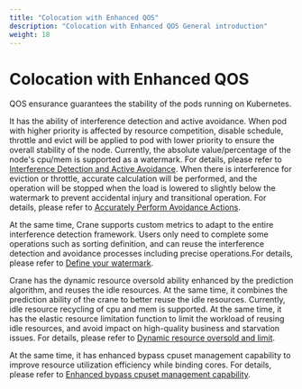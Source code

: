 ```yaml
---
title: "Colocation with Enhanced QOS"
description: "Colocation with Enhanced QOS General introduction"
weight: 18
---
```


# Colocation with Enhanced QOS
QOS ensurance guarantees the stability of the pods running on Kubernetes.

It has the ability of interference detection and active avoidance. When pod with higher priority is affected by resource competition, disable schedule, throttle and evict will be applied to pod with lower priority to ensure the overall stability of the node. Currently, the absolute value/percentage of the node's cpu/mem is supported as a watermark. For details, please refer to [Interference Detection and Active Avoidance](/docs/tutorials/colocation-with-enhanced-qos/qos-interference-detection-and-active-avoidance). 
When there is interference for eviction or throttle, accurate calculation will be performed, and the operation will be stopped when the load is lowered to slightly below the watermark to prevent accidental injury and transitional operation. For details, please refer to [Accurately Perform Avoidance Actions](/docs/tutorials/colocation-with-enhanced-qos/qos-accurately-perform-avoidance-actions).

At the same time, Crane supports custom metrics to adapt to the entire interference detection framework. Users only need to complete some operations such as sorting definition, and can reuse the interference detection and avoidance processes including precise operations.For details, please refer to [Define your watermark](/docs/tutorials/colocation-with-enhanced-qos/qos-customized-metrics-interference-detection-avoidance-and-sorting).

Crane has the dynamic resource oversold ability enhanced by the prediction algorithm, and reuses the idle resources. At the same time, it combines the prediction ability of the crane to better reuse the idle resources. Currently, idle resource recycling of cpu and mem is supported. At the same time, it has the elastic resource limitation function to limit the workload of reusing idle resources, and avoid impact on high-quality business and starvation issues. For details, please refer to [Dynamic resource oversold and limit](/docs/tutorials/colocation-with-enhanced-qos/qos-dynamic-resource-oversold-and-limit/).

At the same time, it has enhanced bypass cpuset management capability to improve resource utilization efficiency while binding cores. For details, please refer to [Enhanced bypass cpuset management capability](/docs/tutorials/colocation-with-enhanced-qos/qos-enhanced-bypass-cpuset-management).